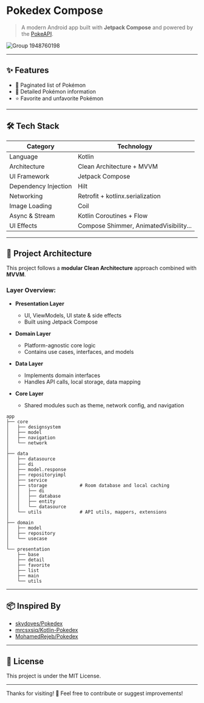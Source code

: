 # Pokedex Compose

> A modern Android app built with **Jetpack Compose** and powered by the [PokeAPI](https://pokeapi.co/).

![Group 1948760198](https://github.com/user-attachments/assets/d6dc6687-66cf-4d18-8387-e0b0ac98fcd5)


---

## ✨ Features

* 🧩 Paginated list of Pokémon
* 📄 Detailed Pokémon information
* ⭐ Favorite and unfavorite Pokémon

---

## 🛠️ Tech Stack

| Category             | Technology                             |
| -------------------- | -------------------------------------- |
| Language             | Kotlin                                 |
| Architecture         | Clean Architecture + MVVM              |
| UI Framework         | Jetpack Compose                        |
| Dependency Injection | Hilt                                   |
| Networking           | Retrofit + kotlinx.serialization       |
| Image Loading        | Coil                                   |
| Async & Stream       | Kotlin Coroutines + Flow               |
| UI Effects           | Compose Shimmer, AnimatedVisibility... |

---

## 🧱 Project Architecture

This project follows a **modular Clean Architecture** approach combined with **MVVM**.

### Layer Overview:

* **Presentation Layer**

  * UI, ViewModels, UI state & side effects
  * Built using Jetpack Compose

* **Domain Layer**

  * Platform-agnostic core logic
  * Contains use cases, interfaces, and models

* **Data Layer**

  * Implements domain interfaces
  * Handles API calls, local storage, data mapping

* **Core Layer**

  * Shared modules such as theme, network config, and navigation

```
app
├── core
│   ├── designsystem       
│   ├── model              
│   ├── navigation         
│   └── network            
│
├── data
│   ├── datasource         
│   ├── di                 
│   ├── model.response     
│   ├── repositoryimpl     
│   ├── service            
│   ├── storage            # Room database and local caching
│   │   ├── di
│   │   ├── database
│   │   ├── entity
│   │   └── datasource
│   └── utils              # API utils, mappers, extensions
│
├── domain
│   ├── model              
│   ├── repository         
│   └── usecase            
│
└── presentation
    ├── base               
    ├── detail             
    ├── favorite           
    ├── list               
    ├── main               
    └── utils              
```

---

## 📦 Inspired By

* [skydoves/Pokedex](https://github.com/skydoves/Pokedex)
* [mrcsxsiq/Kotlin-Pokedex](https://github.com/mrcsxsiq/Kotlin-Pokedex)
* [MohamedRejeb/Pokedex](https://github.com/MohamedRejeb/Pokedex)


---

## 🔗 License

This project is under the MIT License.

---

Thanks for visiting! 👋 Feel free to contribute or suggest improvements!
